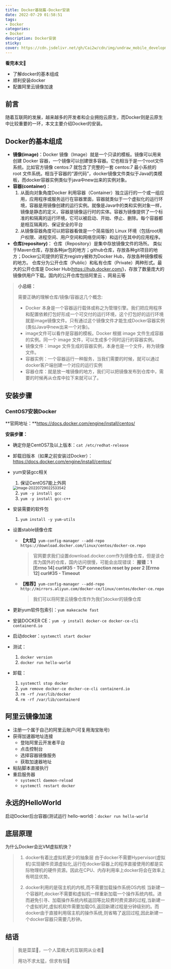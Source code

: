 ```yaml
---
title: Docker基础篇-Docker安装
date: 2022-07-29 01:58:51
tags:
- Docker
categories:
- Docker
description: Docker安装
sticky:
cover: https://cdn.jsdelivr.net/gh/Cai2w/cdn/img/undraw_mobile_development_8gyo.png
---
```


**看完本文📖**

* 了解docker的基本组成
* 顺利安装docker
* 配置阿里云镜像加速

## 前言

随着互联网的发展，越来越多的开发者和企业拥抱云原生，而Docker则是云原生中比较重要的一环，本文主要介绍Docker的安装。

## Docker的基本组成

* **镜像(image)**：Docker 镜像（Image）就是一个只读的模板。镜像可以用来创建 Docker 容器，一个镜像可以创建很多容器。它也相当于是一个root文件系统。比如官方镜像 centos:7 就包含了完整的一套 centos:7 最小系统的 root 文件系统。相当于容器的“源代码”，docker镜像文件类似于Java的类模板，而docker容器实例类似于java中new出来的实例对象。  
* **容器(container)**：
  1. 从面向对象角度Docker 利用容器（Container）独立运行的一个或一组应用，应用程序或服务运行在容器里面，容器就类似于一个虚拟化的运行环境，容器是用镜像创建的运行实例。就像是Java中的类和实例对象一样，镜像是静态的定义，容器是镜像运行时的实体。容器为镜像提供了一个标准的和隔离的运行环境，它可以被启动、开始、停止、删除。每个容器都是相互隔离的、保证安全的平台 
  2. 从镜像容器角度可以把容器看做是一个简易版的 Linux 环境（包括root用户权限、进程空间、用户空间和网络空间等）和运行在其中的应用程序。
* **仓库(repository)**： 仓库（Repository）是集中存放镜像文件的场所。 类似于Maven仓库，存放各种jar包的地方；github仓库，存放各种git项目的地方；Docker公司提供的官方registry被称为Docker Hub，存放各种镜像模板的地方。 仓库分为公开仓库（Public）和私有仓库（Private）两种形式。最大的公开仓库是 Docker Hub(https://hub.docker.com/)，存放了数量庞大的镜像供用户下载。国内的公开仓库包括阿里云 、网易云等

> **小总结：**
>
> 需要正确的理解仓库/镜像/容器这几个概念:
>
> - Docker 本身是一个容器运行载体或称之为管理引擎。我们把应用程序和配置依赖打包好形成一个可交付的运行环境，这个打包好的运行环境就是image镜像文件。只有通过这个镜像文件才能生成Docker容器实例(类似Java中new出来一个对象)。 
> - image文件可以看作是容器的模板。Docker 根据 image 文件生成容器的实例。同一个 image 文件，可以生成多个同时运行的容器实例。
> -  镜像文件：image 文件生成的容器实例，本身也是一个文件，称为镜像文件。
> - 容器实例：一个容器运行一种服务，当我们需要的时候，就可以通过docker客户端创建一个对应的运行实例
> - 容器仓库：就是放一堆镜像的地方，我们可以把镜像发布到仓库中，需要的时候再从仓库中拉下来就可以了。

## 安装步骤

### CentOS7安装Docker

**官网地址：**https://docs.docker.com/engine/install/centos/

**安装步骤：**

- 确定你是CentOS7及以上版本：`cat /etc/redhat-release`

- 卸载旧版本（如果之前安装过Docker）： https://docs.docker.com/engine/install/centos/ 

- yum安装gcc相关

  1. 保证CentOS7能上外网

  <img src="https://cdn.jsdelivr.net/gh/Cai2w/cdn/img/image-20220729022533542.png" alt="image-20220729022533542" style="zoom: 80%;" />

  2. `yum -y install gcc`
  3. `yum -y install gcc-c++`

- 安装需要的软件包

  1. `yum install -y yum-utils`

- 设置stable镜像仓库

  * **【大坑】**`yum-config-manager --add-repo https://download.docker.com/linux/centos/docker-ce.repo`

    > 官网要求我们设置download.docker.com作为镜像仓库，但是该仓库为国外的仓库，国内访问很慢，可能会出现错误： **报错：1  [Errno 14] curl#35 - TCP connection reset by peer 2  [Errno 12] curl#35 - Timeout**

  * **【推荐】**`yum-config-manager --add-repo http://mirrors.aliyun.com/docker-ce/linux/centos/docker-ce.repo`

    > 我们可以将阿里云镜像仓库作为我们docker的镜像仓库

- 更新yum软件包索引：`yum makecache fast`

- 安装DOCKER CE：`yum -y install docker-ce docker-ce-cli containerd.io`

- 启动docker：`systemctl start docker`

- 测试：

  1. `docker version`
  2. `docker run hello-world`

- 卸载：

  1. `systemctl stop docker` 
  2. `yum remove docker-ce docker-ce-cli containerd.io`
  3. `rm -rf /var/lib/docker`
  4. `rm -rf /var/lib/containerd`

## 阿里云镜像加速

* 注册一个属于自己的阿里云账户(可复用淘宝账号)
* 获得加速器地址连接
  * 登陆阿里云开发者平台
  * 点击控制台
  * 选择容器镜像服务
  * 获取加速器地址
* 粘贴脚本直接执行
* 重启服务器
  * `systemctl daemon-reload`
  * `systemctl restart docker`

## 永远的HelloWorld

启动Docker后台容器(测试运行 hello-world)：`docker run hello-world`

## 底层原理

为什么Docker会比VM虚拟机快？

> 1. docker有着比虚拟机更少的抽象层  由于docker不需要Hypervisor(虚拟机)实现硬件资源虚拟化,运行在docker容器上的程序直接使用的都是实际物理机的硬件资源。因此在CPU、内存利用率上docker将会在效率上有明显优势。
>
> 2. docker利用的是宿主机的内核,而不需要加载操作系统OS内核  当新建一个容器时,docker不需要和虚拟机一样重新加载一个操作系统内核。进而避免引寻、加载操作系统内核返回等比较费时费资源的过程,当新建一个虚拟机时,虚拟机软件需要加载OS,返回新建过程是分钟级别的。而docker由于直接利用宿主机的操作系统,则省略了返回过程,因此新建一个docker容器只需要几秒钟。  

## 结语

> 我是菜菜🥬，一个人菜瘾大的互联网从业者🎉
>
> 用功不求太猛，但求有恒🎈